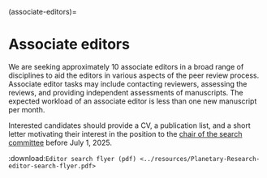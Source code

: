 (associate-editors)=

# Associate editors

We are seeking approximately 10 associate editors in a broad range of disciplines to aid the editors in various aspects of the peer review process. Associate editor tasks may include contacting reviewers, assessing the reviews, and providing independent assessments of manuscripts. The expected workload of an associate editor is less than one new manuscript per month.

Interested candidates should provide a CV, a publication list, and a short letter motivating their interest in the position to the [chair of the search committee](mailto:mark.wieczorek@cnrs.fr) before July 1, 2025.

:download:`Editor search flyer (pdf) <../resources/Planetary-Research-editor-search-flyer.pdf>`
